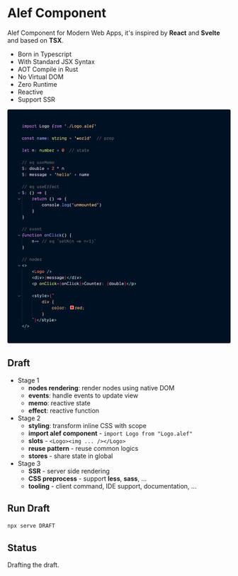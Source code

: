 # Alef Component

Alef Component for Modern Web Apps, it's inspired by **React** and **Svelte** and based on **TSX**.

- Born in Typescript
- With Standard JSX Syntax
- AOT Compile in Rust
- No Virtual DOM
- Zero Runtime
- Reactive
- Support SSR

![Alef Component](./assets/alef_component.png)

## Draft

- Stage 1
  - **nodes rendering**: render nodes using native DOM
  - **events**: handle events to update view
  - **memo**: reactive state
  - **effect**: reactive function
- Stage 2
  - **styling**: transform inline CSS with scope
  - **import alef component** - `import Logo from "Logo.alef"`
  - **slots** - `<Logo><img ... /></Logo>`
  - **reuse pattern** - reuse common logics
  - **stores** - share state in global
- Stage 3
  - **SSR** - server side rendering
  - **CSS preprocess** - support **less**, **sass**, ...
  - **tooling** - client command, IDE support, documentation, ...

## Run Draft

```bash
npx serve DRAFT
```

## Status

Drafting the draft.
